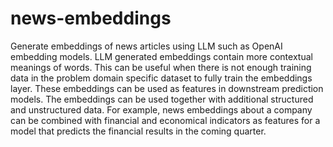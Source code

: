 # news-embeddings
Generate embeddings of news articles using LLM such as OpenAI embedding models. LLM generated embeddings contain more contextual meanings of words. This can be useful when there is not enough training data in the problem domain specific dataset to fully train the embeddings layer.
These embeddings can be used as features in downstream prediction models. The embeddings can be used together with additional structured and unstructured data.
For example, news embeddings about a company can be combined with financial and economical indicators as features for a model that predicts the financial results in the coming quarter. 
